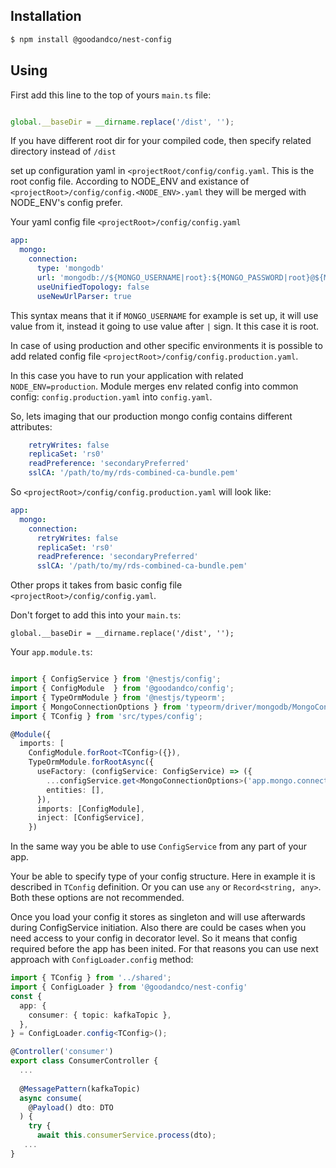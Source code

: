 ## Installation

```bash
$ npm install @goodandco/nest-config
```

## Using

First add this line to the top of yours `main.ts` file:

```typescript

global.__baseDir = __dirname.replace('/dist', '');
```
If you have different root dir for your compiled code, 
then specify related directory instead of `/dist`

set up configuration yaml in `<projectRoot/config/config.yaml`. 
This is the root config file. According to NODE_ENV and existance of `<projectRoot>/config/config.<NODE_ENV>.yaml`
they will be merged with NODE_ENV's config prefer.

Your yaml config file `<projectRoot>/config/config.yaml`

```yaml
app:
  mongo:
    connection:
      type: 'mongodb'
      url: 'mongodb://${MONGO_USERNAME|root}:${MONGO_PASSWORD|root}@${MONGO_HOSTNAME|localhost}:27017/${MONGO_DATABASE|scheduler}?authSource=admin'
      useUnifiedTopology: false
      useNewUrlParser: true
```

This syntax means that it if `MONGO_USERNAME` for example is set up, it will use value from it,
instead it going to use value after `|` sign. It this case it is root.

In case of using production and other specific environments 
it is possible to add related config file `<projectRoot>/config/config.production.yaml`.

In this case you have to run your application with related `NODE_ENV=production`.
Module merges env related config into common config: `config.production.yaml` into `config.yaml`.

So, lets imaging that our production mongo config contains different attributes:

```yaml
    retryWrites: false
    replicaSet: 'rs0'
    readPreference: 'secondaryPreferred'
    sslCA: '/path/to/my/rds-combined-ca-bundle.pem'
```

So `<projectRoot>/config/config.production.yaml` will look like:

```yaml
app:
  mongo:
    connection:
      retryWrites: false
      replicaSet: 'rs0'
      readPreference: 'secondaryPreferred'
      sslCA: '/path/to/my/rds-combined-ca-bundle.pem'
```

Other props it takes from basic config file `<projectRoot>/config/config.yaml`.

Don't forget to add this into your `main.ts`:

`global.__baseDir = __dirname.replace('/dist', '');`

Your `app.module.ts`:

```typescript

import { ConfigService } from '@nestjs/config';
import { ConfigModule  } from '@goodandco/config';
import { TypeOrmModule } from '@nestjs/typeorm';
import { MongoConnectionOptions } from 'typeorm/driver/mongodb/MongoConnectionOptions';
import { TConfig } from 'src/types/config';

@Module({
  imports: [
    ConfigModule.forRoot<TConfig>({}),
    TypeOrmModule.forRootAsync({
      useFactory: (configService: ConfigService) => ({
        ...configService.get<MongoConnectionOptions>('app.mongo.connection'),
        entities: [],
      }),
      imports: [ConfigModule],
      inject: [ConfigService],
    })
```
In the same way you be able to use `ConfigService` from any part of your app.

Your be able to specify type of your config structure. Here in example it is described in
`TConfig` definition. Or you can use `any` or `Record<string, any>`. Both these options are not recommended.

Once you load your config it stores as singleton and will use afterwards during ConfigService initiation.
Also there are could be cases when you need access to your config in decorator level.
So it means that config required before the app has been inited. For that reasons you can
use next approach with `ConfigLoader.config` method:

```typescript
import { TConfig } from '../shared';
import { ConfigLoader } from '@goodandco/nest-config'
const {
  app: {
    consumer: { topic: kafkaTopic },
  },
} = ConfigLoader.config<TConfig>();

@Controller('consumer')
export class ConsumerController {
  ...
  
  @MessagePattern(kafkaTopic)
  async consume(
    @Payload() dto: DTO
  ) {
    try {
      await this.consumerService.process(dto);
   ...
}
```
